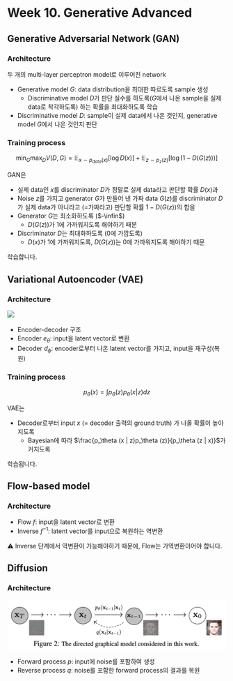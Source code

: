 # Week 10. Generative Advanced

## Generative Adversarial Network (GAN)
### Architecture

두 개의 multi-layer perceptron model로 이루어진 network

* Generative model $G$: data distribution을 최대한 따르도록 sample 생성
  * Discriminative model $D$가 판단 실수를 하도록($G$에서 나온 sample을 실제 data로 착각하도록) 하는 확률을 최대화하도록 학습
* Discriminative model $D$: sample이 실제 data에서 나온 것인지, generative model $G$에서 나온 것인지 판단

### Training process

$$\min_{G} \max_{D} V(D, G) = \mathbb{E}_{x \sim p_{data}(x)}{[\log{D(x)}]} + \mathbb{E}_{z \sim p_z (z)} [\log{(1 - D(G(z)))}]$$

GAN은

* 실제 data인 $x$를 discriminator $D$가 정말로 실제 data라고 판단할 확률 $D(x)$과
* Noise $z$를 가지고 generator $G$가 만들어 낸 가짜 data $G(z)$를 discriminator $D$가 실제 data가 아니라고 (=가짜라고) 판단할 확률 $1-D(G(z))$의 합을
* Generator $G$는 최소화하도록 ($-\infin$)
  * $D(G(z))$가 1에 가까워지도록 해야하기 때문
* Discriminator $D$는 최대화하도록 (0에 가깝도록)
  * $D(x)$가 1에 가까워지도록, $D(G(z))$는 0에 가까워지도록 해야하기 때문

학습합니다.

## Variational Autoencoder (VAE)

### Architecture

![](https://miro.medium.com/v2/resize:fit:2000/format:webp/1*qFzKC1GqOR17XaiQBex83w.png)

* Encoder-decoder 구조
* Encoder $e_\theta$: input을 latent vector로 변환
* Decoder $d_\phi$: encoder로부터 나온 latent vector를 가지고, input을 재구성(복원)

### Training process

$$p_\theta (x) = \int p_\theta (z) p_\theta (x | z) dz$$

VAE는

* Decoder로부터 input $x$ (= decoder 출력의 ground truth) 가 나올 확률이 높아지도록
    * Bayesian에 따라 $\frac{p_\theta (x | z)p_\theta (z)}{p_\theta (z | x)}$가 커지도록

학습됩니다.

## Flow-based model

### Architecture

* Flow $f$: input을 latent vector로 변환
* Inverse $f^{-1}$: latent vector를 input으로 복원하는 역변환

⚠️ Inverse 단계에서 역변환이 가능해야하기 때문에, Flow는 가역변환이어야 합니다.

## Diffusion

### Architecture

![Figure 2](./figure_2.png)

* Forward process $p$: input에 noise를 포함하여 생성 
* Reverse process $q$: noise를 포함한 forward process의 결과를 복원